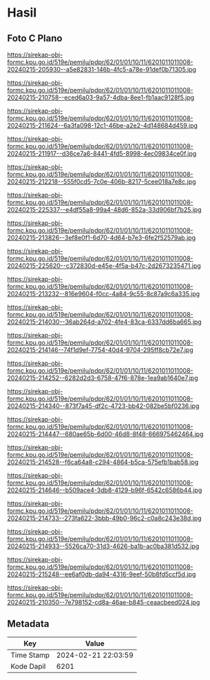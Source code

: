 # Hasil

## Foto C Plano

https://sirekap-obj-formc.kpu.go.id/519e/pemilu/pdpr/62/01/01/10/11/6201011011008-20240215-205930--a5e82831-146b-4fc5-a78e-91def0b71305.jpg

https://sirekap-obj-formc.kpu.go.id/519e/pemilu/pdpr/62/01/01/10/11/6201011011008-20240215-210758--eced6a03-9a57-4dba-8ee1-fb1aac9128f5.jpg

https://sirekap-obj-formc.kpu.go.id/519e/pemilu/pdpr/62/01/01/10/11/6201011011008-20240215-211624--6a3fa098-12c1-46be-a2e2-4d148684d459.jpg

https://sirekap-obj-formc.kpu.go.id/519e/pemilu/pdpr/62/01/01/10/11/6201011011008-20240215-211917--d36ce7a6-8441-4fd5-8998-4ec09834ce0f.jpg

https://sirekap-obj-formc.kpu.go.id/519e/pemilu/pdpr/62/01/01/10/11/6201011011008-20240215-212218--555f0cd5-7c0e-406b-8217-5cee018a7e8c.jpg

https://sirekap-obj-formc.kpu.go.id/519e/pemilu/pdpr/62/01/01/10/11/6201011011008-20240215-225337--e4df55a8-99a4-48d6-852a-33d906bf7b25.jpg

https://sirekap-obj-formc.kpu.go.id/519e/pemilu/pdpr/62/01/01/10/11/6201011011008-20240215-213826--3ef8e0f1-6d70-4d64-b7e3-6fe2f52579ab.jpg

https://sirekap-obj-formc.kpu.go.id/519e/pemilu/pdpr/62/01/01/10/11/6201011011008-20240215-225620--c372830d-e45e-4f5a-b47c-2d2673235471.jpg

https://sirekap-obj-formc.kpu.go.id/519e/pemilu/pdpr/62/01/01/10/11/6201011011008-20240215-213232--816e9604-f0cc-4a84-9c55-8c87a9c6a335.jpg

https://sirekap-obj-formc.kpu.go.id/519e/pemilu/pdpr/62/01/01/10/11/6201011011008-20240215-214030--36ab264d-a702-4fe4-83ca-6337dd6ba665.jpg

https://sirekap-obj-formc.kpu.go.id/519e/pemilu/pdpr/62/01/01/10/11/6201011011008-20240215-214146--74f1d9ef-7754-40d4-9704-295ff8cb72e7.jpg

https://sirekap-obj-formc.kpu.go.id/519e/pemilu/pdpr/62/01/01/10/11/6201011011008-20240215-214252--6282d2d3-6758-47f6-878e-1ea9ab1640e7.jpg

https://sirekap-obj-formc.kpu.go.id/519e/pemilu/pdpr/62/01/01/10/11/6201011011008-20240215-214340--873f7a45-df2c-4723-bb42-082be5bf0236.jpg

https://sirekap-obj-formc.kpu.go.id/519e/pemilu/pdpr/62/01/01/10/11/6201011011008-20240215-214447--680ae65b-6d00-46d8-8f48-666975462464.jpg

https://sirekap-obj-formc.kpu.go.id/519e/pemilu/pdpr/62/01/01/10/11/6201011011008-20240215-214528--f6ca64a8-c294-4864-b5ca-575efb1bab58.jpg

https://sirekap-obj-formc.kpu.go.id/519e/pemilu/pdpr/62/01/01/10/11/6201011011008-20240215-214646--b509ace4-3db8-4129-b96f-6542c6586b44.jpg

https://sirekap-obj-formc.kpu.go.id/519e/pemilu/pdpr/62/01/01/10/11/6201011011008-20240215-214733--273fa622-3bbb-49b0-96c2-c0a8c243e38d.jpg

https://sirekap-obj-formc.kpu.go.id/519e/pemilu/pdpr/62/01/01/10/11/6201011011008-20240215-214933--5526ca70-31d3-4626-ba1b-ac0ba381d532.jpg

https://sirekap-obj-formc.kpu.go.id/519e/pemilu/pdpr/62/01/01/10/11/6201011011008-20240215-215248--ee6af0db-da94-4316-9eef-50b8fd5ccf5d.jpg

https://sirekap-obj-formc.kpu.go.id/519e/pemilu/pdpr/62/01/01/10/11/6201011011008-20240215-210350--7e798152-cd8a-46ae-b845-ceaacbeed024.jpg


## Metadata

| Key        | Value               |
| ---------- | ------------------- |
| Time Stamp | 2024-02-21 22:03:59 |
| Kode Dapil | 6201                |



